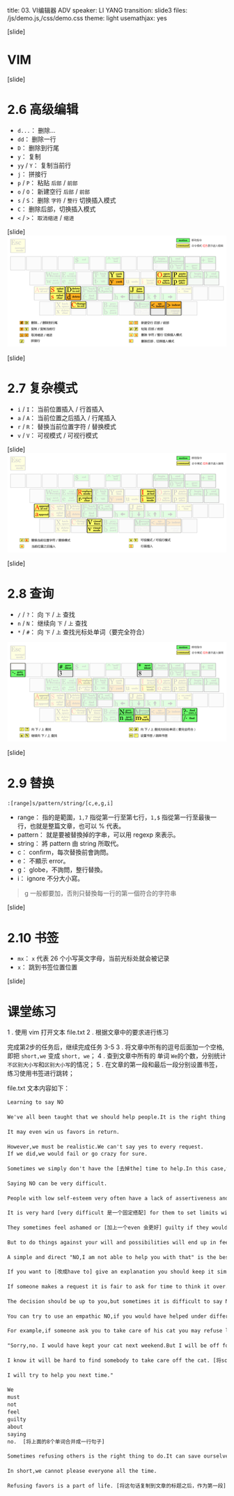 title: 03. VI编辑器 ADV
speaker: LI YANG
transition: slide3
files: /js/demo.js,/css/demo.css
theme: light
usemathjax: yes


[slide]
# VIM



[slide]
# 2.6 高级编辑
- `d...`： 删除...
- `dd`： 删除一行
- `D`： 删除到行尾
- `y`： 复制
- `yy` / `Y`： 复制当前行
- `j`： 拼接行
- `p` / `P`： 粘贴 `后部` / `前部`
- `o` / `O`： 新建空行 `后部` / `前部`
- `s` / `S`： 删除 `字符` / `整行` 切换插入模式
- `C`： 删除后部，切换插入模式
- `<` / `>`： `取消缩进` / `缩进`

[slide]
<img src="img/com-vim-05.png" alt="">

[slide]
# 2.7 复杂模式
- `i` / `I`： 当前位置插入 / 行首插入
- `a` / `A`： 当前位置之后插入 / 行尾插入
- `r` / `R`： 替换当前位置字符 / 替换模式
- `v` / `V`： 可视模式 / 可视行模式

[slide]
<img src="img/com-vim-06.png" alt="">


[slide]
# 2.8 查询
- `/` / `?`： 向 `下` / `上` 查找
- `n` / `N`： 继续向 `下` / `上` 查找
- `*` / `#`： 向 `下` / `上` 查找光标处单词（要完全符合）

<img src="img/com-vim-07.png">

[slide]
# 2.9 替换 
`:[range]s/pattern/string/[c,e,g,i]`

- range： 指的是範圍，`1,7` 指從第一行至第七行，`1,$` 指從第一行至最後一行，也就是整篇文章，也可以 % 代表。
- pattern： 就是要被替換掉的字串，可以用 regexp 來表示。
- string： 將 pattern 由 string 所取代。
- c： confirm，每次替換前會詢問。
- e： 不顯示 error。
- g：  globe，不詢問，整行替換。
- i： ignore 不分大小寫。

> g 一般都要加，否則只替換每一行的第一個符合的字符串


[slide]
# 2.10 书签
- `mx`： `x` 代表 26 个小写英文字母，当前光标处就会被记录
- `x`： 跳到书签位置位置

[slide]
# 课堂练习
1 . 使用 vim 打开文本 file.txt 
2 . 根据文章中的要求进行练习

完成第2步的任务后，继续完成任务 3-5
3 . 将文章中所有的逗号后面加一个空格, 即把 `short,we` 变成 `short, we`；
4 . 查到文章中所有的 单词 `We`的个数，分别统计`不区别大小写`和`区别大小写`的情况；
5 . 在文章的第一段和最后一段分别设置书签，练习使用书签进行跳转；


file.txt 文本内容如下：

```html
Learning to say NO 

We've all been taught that we should help people.It is the right thing to do and will [去掉will] make us popular with others.

It may even win us favors in return.

However,we must be realistic.We can't say yes to every request.
If we did,we would fail or go crazy for sure.

Sometimes we simply don't have the [去掉the] time to help.In this case,we must know how to say no politely.

Saying NO can be very difficult.

People with low self-esteem very often have a lack of assertiveness and think they have to meet the expectations of everyone.

It is very hard [very difficult 是一个固定搭配] for them to set limits with others.

They sometimes feel ashamed or [加上一个even 会更好] guilty if they would say NO.

But to do things against your will and possibilities will end up in feeling used and resentful. [整句替换为：However it is also difficult to against your will. ]

A simple and direct "NO,I am not able to help you with that" is the best solution.

If you want to [改成have to] give an explanation you should keep it simple:” NO,I have already made an another appointment for this time" or "NO,sorry. I am afraid I have to decline because I have no spare time." 

If someone makes a request it is fair to ask for time to think it over. [将该句话全部删除]

The decision should be up to you,but sometimes it is difficult to say NO right now. [将该句移动到文章最后]

You can try to use an empathic NO,if you would have helped under different circumstances: 

For example,if someone ask you to take care of his cat you may refuse like this

"Sorry,no. I would have kept your cat next weekend.But I will be off for visit.

I know it will be hard to find somebody to take care off the cat. [将somebody改成someone]

I will try to help you next time." 

We 
must 
not 
feel 
guilty 
about 
saying 
no.  [将上面的8个单词合并成一行句子]

Sometimes refusing others is the right thing to do.It can save ourselves,and them,a lot of trouble.

In short,we cannot please everyone all the time.

Refusing favors is a part of life. [将这句话复制到文章的标题之后，作为第一段]
```